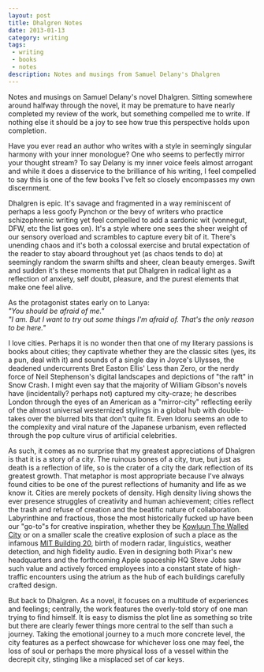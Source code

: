 ```yaml
---
layout: post
title: Dhalgren Notes
date: 2013-01-13
category: writing
tags:
 - writing
 - books
 - notes
description: Notes and musings from Samuel Delany's Dhalgren
---
```


<p class="blockquote">Notes and musings on Samuel Delany's novel Dhalgren. Sitting somewhere around halfway through the novel, it may be premature to have nearly completed my review of the work, but something compelled me to write. If nothing else it should be a joy to see how true this perspective holds upon completion.</p>

Have you ever read an author who writes with a style in seemingly singular harmony with your inner monologue? One who seems to perfectly mirror your thought stream? To say Delany is my inner voice feels almost arrogant and while it does a disservice to the brilliance of his writing, I feel compelled to say this is one of the few books I've felt so closely encompasses my own discernment.

Dhalgren is epic. It's savage and fragmented in a way reminiscent of perhaps a less goofy Pynchon or the bevy of writers who practice schizophrenic writing yet feel compelled to add a sardonic wit (vonnegut, DFW, etc the list goes on). It's a style where one sees the sheer weight of our sensory overload and scrambles to capture every bit of it. There's unending chaos and it's both a colossal exercise and brutal expectation of the reader to stay aboard throughout yet (as chaos tends to do) at seemingly random the swarm shifts and sheer, clean beauty emerges. Swift and sudden it's these moments that put Dhalgren in radical light as a reflection of anxiety, self doubt, pleasure, and the purest elements that make one feel alive.  

As the protagonist states early on to Lanya:  
_"You should be afraid of me."_  
_"I am. But I want to try out some things I'm afraid of. That's the only reason to be here."_

I love cities.  Perhaps it is no wonder then that one of my literary passions is books about cities; they captivate whether they are the classic sites (yes, its a pun, deal with it) and sounds of a single day in Joyce's Ulysses, the deadened undercurrents Bret Easton Ellis' Less than Zero, or the nerdy force of Neil Stephenson's digital landscapes and depictions of "the raft" in Snow Crash.  I might even say that the majority of William Gibson's novels have (incidentally? perhaps not) captured my city-craze; he describes London through the eyes of an American as a "mirror-city" reflecting eerily of the almost universal westernized stylings in a global hub with double-takes over the blurred bits that don't quite fit.  Even Idoru seems an ode to the complexity and viral nature of the Japanese urbanism, even reflected through the pop culture virus of artificial celebrities.

As such, it comes as no surprise that my greatest appreciations of Dhalgren is that it is a story of a city.  The ruinous bones of a city, true, but just as death is a reflection of life, so is the crater of a city the dark reflection of its greatest growth.  That metaphor is most appropriate because I've always found cities to be one of the purest reflections of humanity and life as we know it.  Cities are merely pockets of density.  High density living shows the ever presence struggles of creativity and human achievement; cities reflect the trash and refuse of creation and the beatific nature of collaboration.  Labyrinthine and fractious, those the most historically fucked up have been our "go-to"s for creative inspiration, whether they be [Kowluun The Walled City](http://www.dailymail.co.uk/news/article-2139914/A-rare-insight-Kowloon-Walled-City.html) or on a smaller scale the creative explosion of such a place as the infamous [MIT Building 20](http://www.newyorker.com/reporting/2012/01/30/120130fa_fact_lehrer?currentPage=all), birth of modern radar, linguistics, weather detection, and high fidelity audio.  Even in designing both Pixar's new headquarters and the forthcoming Apple spaceship HQ Steve Jobs saw such value and actively forced employees into a constant state of high-traffic encounters using the atrium as the hub of each buildings carefully crafted design.

But back to Dhalgren.  As a novel, it focuses on a multitude of experiences and feelings; centrally, the work features the overly-told story of one man trying to find himself.  It is easy to dismiss the plot line as something so trite but there are clearly fewer things more central to the self than such a journey.  Taking the emotional journey to a much more concrete level, the city features as a perfect showcase for whichever loss one may feel, the loss of soul or perhaps the more physical loss of a vessel within the decrepit city, stinging like a misplaced set of car keys.

